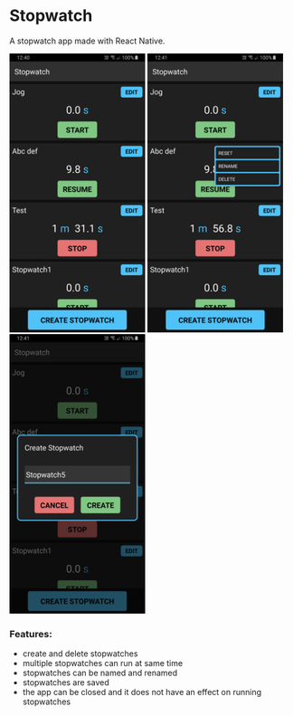 # Stopwatch
A stopwatch app made with React Native.

<div>
<img src="/screenshots/stopwatchmain.jpg" width="240px">
<img src="/screenshots/stopwatchedit.jpg" width="240px">
<img src="/screenshots/stopwatchcreate.jpg" width="240px">
</div>

### Features:
- create and delete stopwatches
- multiple stopwatches can run at same time
- stopwatches can be named and renamed
- stopwatches are saved
- the app can be closed and it does not have an effect on running stopwatches
